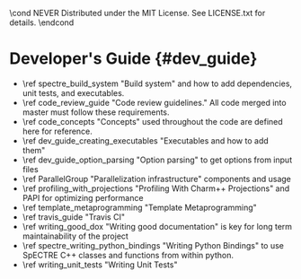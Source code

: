 \cond NEVER
Distributed under the MIT License.
See LICENSE.txt for details.
\endcond
# Developer's Guide {#dev_guide}

- \ref spectre_build_system "Build system" and how to add dependencies,
  unit tests, and executables.
- \ref code_review_guide "Code review guidelines." All code merged into
  master must follow these requirements.
- \ref code_concepts "Concepts" used throughout the code are defined here
  for reference.
- \ref dev_guide_creating_executables "Executables and how to add them"
- \ref dev_guide_option_parsing "Option parsing" to get options from input files
- \ref ParallelGroup "Parallelization infrastructure" components and usage
- \ref profiling_with_projections "Profiling With Charm++ Projections" and PAPI
  for optimizing performance
- \ref template_metaprogramming "Template Metaprogramming"
- \ref travis_guide "Travis CI"
- \ref writing_good_dox "Writing good documentation" is key for long term
  maintainability of the project
- \ref spectre_writing_python_bindings "Writing Python Bindings" to use
  SpECTRE C++ classes and functions from within python.
- \ref writing_unit_tests "Writing Unit Tests"
